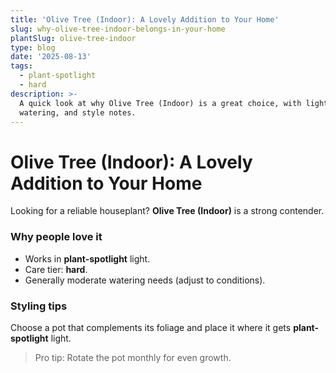```yaml
---
title: 'Olive Tree (Indoor): A Lovely Addition to Your Home'
slug: why-olive-tree-indoor-belongs-in-your-home
plantSlug: olive-tree-indoor
type: blog
date: '2025-08-13'
tags:
  - plant-spotlight
  - hard
description: >-
  A quick look at why Olive Tree (Indoor) is a great choice, with light,
  watering, and style notes.
---
```

# Olive Tree (Indoor): A Lovely Addition to Your Home

Looking for a reliable houseplant? **Olive Tree (Indoor)** is a strong contender.

### Why people love it
- Works in **plant-spotlight** light.
- Care tier: **hard**.
- Generally moderate watering needs (adjust to conditions).

### Styling tips
Choose a pot that complements its foliage and place it where it gets **plant-spotlight** light.
  
> Pro tip: Rotate the pot monthly for even growth.
